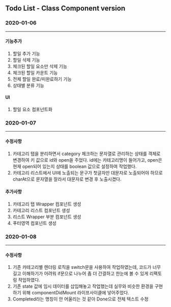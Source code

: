 ## Todo List - Class Component version

### 2020-01-06
<hr />

#### 기능추가
1. 할일 추가 기능
2. 할일 삭제 기능
3. 체크된 할일 요소만 삭제 기능
4. 체크된 할일 카운트 기능
5. 전체 할일 완료/미완료하기 기능
6. 상태별 분류 기능

#### UI
1. 할일 요소 컴포넌트화

### 2020-01-07
<hr />

#### 수정사항
1. 카테고리 탭을 분리하면서 category 체크하는 문자열로 관리하는 상태를 객체로 변경하여 키 값으로 id와 open을 주었다. id에는 카테고리명이 들어가고, open은 현재 open되어 있는지 상태를 boolean 값으로 설정하여 작업했다.
2. 카테고리 리스트에서 UI에 노출되는 문구가 첫글자만 대문자로 노출되어야 하므로 charAt으로 문자열을 잘라서 대문자로 변경 후 노출시켰다.

#### 추가사항
1. 카테고리 탭 Wrapper 컴포넌트 생성
2. 카테고리 리스트 컴포넌트 생성
3. 리스트 Wrapper 부분 컴포넌트 생성
3. 푸터영역 컴포넌트 생성

### 2020-01-08
<hr />

#### 수정사항
1. 기존 카테고리별 렌더링 로직을 switch문을 사용하여 작업하였는데, 코드가 너무 길고 이해하기가 어려워 if문으로 나누어 좀 더 간결하고 한눈에 볼 수 있게 리팩토링 작업하였다.
2. 기존 state 값에 임시 데이터를 삽입해놓고 작업했는데 실무와 비슷한 환경을 구현하기 위해 componentDidMount 라이프사이클에 넣어주었다.
3. Completed라는 명칭이 안 어울리는 것 같아 Done으로 전체 텍스트 수정